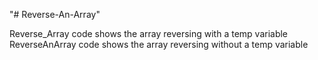 "# Reverse-An-Array" 

Reverse_Array code shows the array reversing with a temp variable
ReverseAnArray code shows the array reversing without a temp variable